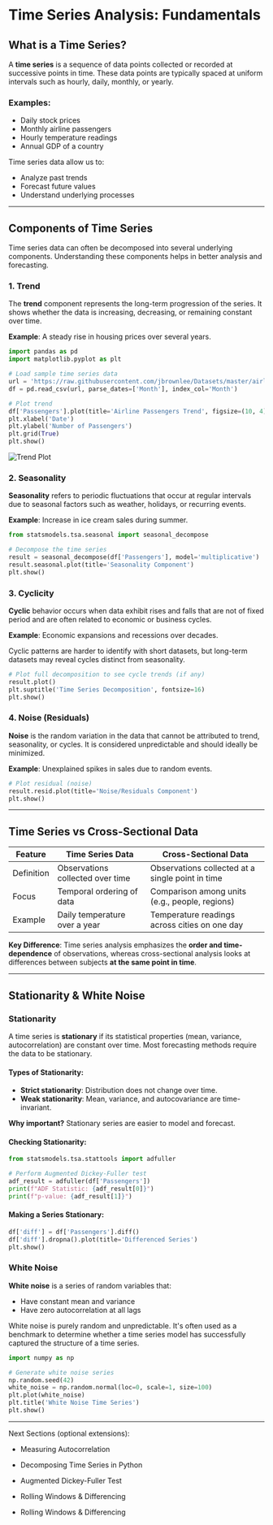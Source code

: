 # Time Series Analysis: Fundamentals

## What is a Time Series?

A **time series** is a sequence of data points collected or recorded at successive points in time. These data points are typically spaced at uniform intervals such as hourly, daily, monthly, or yearly.

### Examples:

* Daily stock prices
* Monthly airline passengers
* Hourly temperature readings
* Annual GDP of a country

Time series data allow us to:

* Analyze past trends
* Forecast future values
* Understand underlying processes

---

## Components of Time Series

Time series data can often be decomposed into several underlying components. Understanding these components helps in better analysis and forecasting.

### 1. Trend

The **trend** component represents the long-term progression of the series. It shows whether the data is increasing, decreasing, or remaining constant over time.

**Example**: A steady rise in housing prices over several years.


```python 
import pandas as pd
import matplotlib.pyplot as plt

# Load sample time series data
url = 'https://raw.githubusercontent.com/jbrownlee/Datasets/master/airline-passengers.csv'
df = pd.read_csv(url, parse_dates=['Month'], index_col='Month')

# Plot trend
df['Passengers'].plot(title='Airline Passengers Trend', figsize=(10, 4))
plt.xlabel('Date')
plt.ylabel('Number of Passengers')
plt.grid(True)
plt.show()
```

<!-- ```python exec="on"
import pandas as pd
import matplotlib.pyplot as plt

# Load sample time series data
url = 'https://raw.githubusercontent.com/jbrownlee/Datasets/master/airline-passengers.csv'
df = pd.read_csv(url, parse_dates=['Month'], index_col='Month')

# Plot trend
df['Passengers'].plot(title='Airline Passengers Trend', figsize=(10, 4))
plt.xlabel('Date')
plt.ylabel('Number of Passengers')
plt.grid(True)
plt.show()
# Save figure 
plt.savefig('airline_passengers_trend.png')
``` -->

![Trend Plot](airline_passengers_trend.png)

### 2. Seasonality

**Seasonality** refers to periodic fluctuations that occur at regular intervals due to seasonal factors such as weather, holidays, or recurring events.

**Example**: Increase in ice cream sales during summer.

```python
from statsmodels.tsa.seasonal import seasonal_decompose

# Decompose the time series
result = seasonal_decompose(df['Passengers'], model='multiplicative')
result.seasonal.plot(title='Seasonality Component')
plt.show()
```

### 3. Cyclicity

**Cyclic** behavior occurs when data exhibit rises and falls that are not of fixed period and are often related to economic or business cycles.

**Example**: Economic expansions and recessions over decades.

Cyclic patterns are harder to identify with short datasets, but long-term datasets may reveal cycles distinct from seasonality.

```python
# Plot full decomposition to see cycle trends (if any)
result.plot()
plt.suptitle('Time Series Decomposition', fontsize=16)
plt.show()
```

### 4. Noise (Residuals)

**Noise** is the random variation in the data that cannot be attributed to trend, seasonality, or cycles. It is considered unpredictable and should ideally be minimized.

**Example**: Unexplained spikes in sales due to random events.

```python
# Plot residual (noise)
result.resid.plot(title='Noise/Residuals Component')
plt.show()
```

---

## Time Series vs Cross-Sectional Data

| Feature    | Time Series Data                 | Cross-Sectional Data                             |
| ---------- | -------------------------------- | ------------------------------------------------ |
| Definition | Observations collected over time | Observations collected at a single point in time |
| Focus      | Temporal ordering of data        | Comparison among units (e.g., people, regions)   |
| Example    | Daily temperature over a year    | Temperature readings across cities on one day    |

**Key Difference**: Time series analysis emphasizes the **order and time-dependence** of observations, whereas cross-sectional analysis looks at differences between subjects **at the same point in time**.

---

## Stationarity & White Noise

### Stationarity

A time series is **stationary** if its statistical properties (mean, variance, autocorrelation) are constant over time. Most forecasting methods require the data to be stationary.

#### Types of Stationarity:

* **Strict stationarity**: Distribution does not change over time.
* **Weak stationarity**: Mean, variance, and autocovariance are time-invariant.

**Why important?** Stationary series are easier to model and forecast.

#### Checking Stationarity:

```python
from statsmodels.tsa.stattools import adfuller

# Perform Augmented Dickey-Fuller test
adf_result = adfuller(df['Passengers'])
print(f"ADF Statistic: {adf_result[0]}")
print(f"p-value: {adf_result[1]}")
```

#### Making a Series Stationary:

```python
df['diff'] = df['Passengers'].diff()
df['diff'].dropna().plot(title='Differenced Series')
plt.show()
```

### White Noise

**White noise** is a series of random variables that:

* Have constant mean and variance
* Have zero autocorrelation at all lags

White noise is purely random and unpredictable. It's often used as a benchmark to determine whether a time series model has successfully captured the structure of a time series.

```python
import numpy as np

# Generate white noise series
np.random.seed(42)
white_noise = np.random.normal(loc=0, scale=1, size=100)
plt.plot(white_noise)
plt.title('White Noise Time Series')
plt.show()
```

---

Next Sections (optional extensions):

* Measuring Autocorrelation
* Decomposing Time Series in Python
* Augmented Dickey-Fuller Test
* Rolling Windows & Differencing

* Rolling Windows & Differencing
